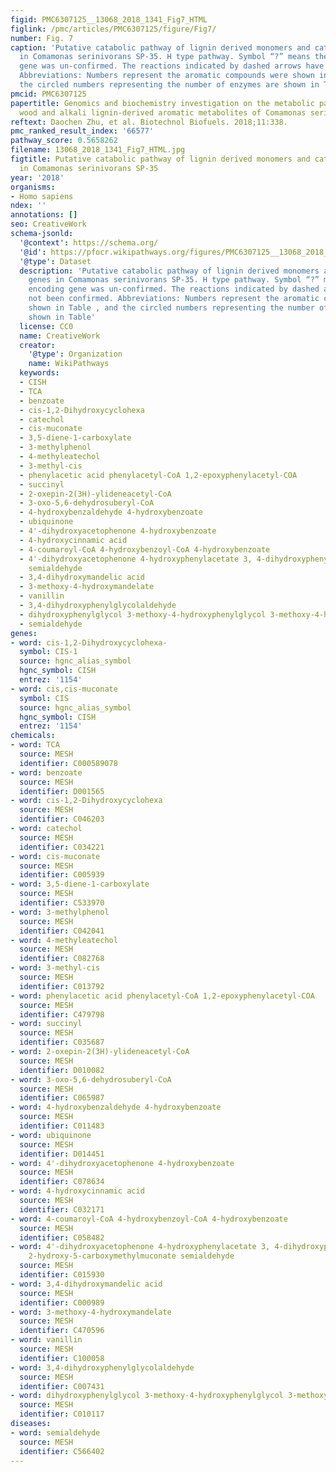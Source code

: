 ```yaml
---
figid: PMC6307125__13068_2018_1341_Fig7_HTML
figlink: /pmc/articles/PMC6307125/figure/Fig7/
number: Fig. 7
caption: 'Putative catabolic pathway of lignin derived monomers and catabolism genes
  in Comamonas serinivorans SP-35. H type pathway. Symbol “?” means the enzyme encoding
  gene was un-confirmed. The reactions indicated by dashed arrows have not been confirmed.
  Abbreviations: Numbers represent the aromatic compounds were shown in Table , and
  the circled numbers representing the number of enzymes are shown in Table'
pmcid: PMC6307125
papertitle: Genomics and biochemistry investigation on the metabolic pathway of milled
  wood and alkali lignin-derived aromatic metabolites of Comamonas serinivorans SP-35.
reftext: Daochen Zhu, et al. Biotechnol Biofuels. 2018;11:338.
pmc_ranked_result_index: '66577'
pathway_score: 0.5658262
filename: 13068_2018_1341_Fig7_HTML.jpg
figtitle: Putative catabolic pathway of lignin derived monomers and catabolism genes
  in Comamonas serinivorans SP-35
year: '2018'
organisms:
- Homo sapiens
ndex: ''
annotations: []
seo: CreativeWork
schema-jsonld:
  '@context': https://schema.org/
  '@id': https://pfocr.wikipathways.org/figures/PMC6307125__13068_2018_1341_Fig7_HTML.html
  '@type': Dataset
  description: 'Putative catabolic pathway of lignin derived monomers and catabolism
    genes in Comamonas serinivorans SP-35. H type pathway. Symbol “?” means the enzyme
    encoding gene was un-confirmed. The reactions indicated by dashed arrows have
    not been confirmed. Abbreviations: Numbers represent the aromatic compounds were
    shown in Table , and the circled numbers representing the number of enzymes are
    shown in Table'
  license: CC0
  name: CreativeWork
  creator:
    '@type': Organization
    name: WikiPathways
  keywords:
  - CISH
  - TCA
  - benzoate
  - cis-1,2-Dihydroxycyclohexa
  - catechol
  - cis-muconate
  - 3,5-diene-1-carboxylate
  - 3-methylphenol
  - 4-methyleatechol
  - 3-methyl-cis
  - phenylacetic acid phenylacetyl-CoA 1,2-epoxyphenylacetyl-COA
  - succinyl
  - 2-oxepin-2(3H)-ylideneacetyl-CoA
  - 3-oxo-5,6-dehydrosuberyl-CoA
  - 4-hydroxybenzaldehyde 4-hydroxybenzoate
  - ubiquinone
  - 4'-dihydroxyacetophenone 4-hydroxybenzoate
  - 4-hydroxycinnamic acid
  - 4-coumaroyl-CoA 4-hydroxybenzoyl-CoA 4-hydroxybenzoate
  - 4'-dihydroxyacetophenone 4-hydroxyphenylacetate 3, 4-dihydroxyphenylacetate 2-hydroxy-5-carboxymethylmuconate
    semialdehyde
  - 3,4-dihydroxymandelic acid
  - 3-methoxy-4-hydroxymandelate
  - vanillin
  - 3,4-dihydroxyphenylglycolaldehyde
  - dihydroxyphenylglycol 3-methoxy-4-hydroxyphenylglycol 3-methoxy-4-hydroxyphenylglycolaldehyde
  - semialdehyde
genes:
- word: cis-1,2-Dihydroxycyclohexa-
  symbol: CIS-1
  source: hgnc_alias_symbol
  hgnc_symbol: CISH
  entrez: '1154'
- word: cis,cis-muconate
  symbol: CIS
  source: hgnc_alias_symbol
  hgnc_symbol: CISH
  entrez: '1154'
chemicals:
- word: TCA
  source: MESH
  identifier: C000589078
- word: benzoate
  source: MESH
  identifier: D001565
- word: cis-1,2-Dihydroxycyclohexa
  source: MESH
  identifier: C046203
- word: catechol
  source: MESH
  identifier: C034221
- word: cis-muconate
  source: MESH
  identifier: C005939
- word: 3,5-diene-1-carboxylate
  source: MESH
  identifier: C533970
- word: 3-methylphenol
  source: MESH
  identifier: C042041
- word: 4-methyleatechol
  source: MESH
  identifier: C082768
- word: 3-methyl-cis
  source: MESH
  identifier: C013792
- word: phenylacetic acid phenylacetyl-CoA 1,2-epoxyphenylacetyl-COA
  source: MESH
  identifier: C479798
- word: succinyl
  source: MESH
  identifier: C035687
- word: 2-oxepin-2(3H)-ylideneacetyl-CoA
  source: MESH
  identifier: D010082
- word: 3-oxo-5,6-dehydrosuberyl-CoA
  source: MESH
  identifier: C065987
- word: 4-hydroxybenzaldehyde 4-hydroxybenzoate
  source: MESH
  identifier: C011483
- word: ubiquinone
  source: MESH
  identifier: D014451
- word: 4'-dihydroxyacetophenone 4-hydroxybenzoate
  source: MESH
  identifier: C078634
- word: 4-hydroxycinnamic acid
  source: MESH
  identifier: C032171
- word: 4-coumaroyl-CoA 4-hydroxybenzoyl-CoA 4-hydroxybenzoate
  source: MESH
  identifier: C058482
- word: 4'-dihydroxyacetophenone 4-hydroxyphenylacetate 3, 4-dihydroxyphenylacetate
    2-hydroxy-5-carboxymethylmuconate semialdehyde
  source: MESH
  identifier: C015930
- word: 3,4-dihydroxymandelic acid
  source: MESH
  identifier: C000989
- word: 3-methoxy-4-hydroxymandelate
  source: MESH
  identifier: C470596
- word: vanillin
  source: MESH
  identifier: C100058
- word: 3,4-dihydroxyphenylglycolaldehyde
  source: MESH
  identifier: C007431
- word: dihydroxyphenylglycol 3-methoxy-4-hydroxyphenylglycol 3-methoxy-4-hydroxyphenylglycolaldehyde
  source: MESH
  identifier: C010117
diseases:
- word: semialdehyde
  source: MESH
  identifier: C566402
---
```

